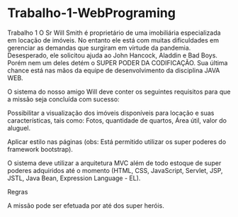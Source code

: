 # Trabalho-1-WebPrograming

Trabalho 1
O Sr Will Smith é proprietário de uma imobiliária especializada em locação de imóveis. No entanto ele está com muitas dificuldades em gerenciar as demandas que surgiram em virtude da pandemia.  Desesperado, ele solicitou ajuda ao John Hancock, Aladdin e Bad Boys. Porém nem um deles detém o SUPER PODER DA CODIFICAÇÃO. Sua última chance está nas mãos da equipe de desenvolvimento da disciplina JAVA WEB.

 

O sistema do nosso amigo Will deve conter os seguintes requisitos para que a missão seja concluída com sucesso:

 

Possibilitar a visualização dos imóveis disponíveis para locação e suas características, tais como: Fotos, quantidade de quartos, Área útil, valor do aluguel.

Aplicar estilo nas páginas (obs: Está permitido utilizar os super poderes do framework bootstrap).

O sistema deve utilizar a arquitetura MVC além de todo estoque de super poderes adquiridos até o momento (HTML, CSS, JavaScript, Servlet, JSP, JSTL, Java Bean, Expression Language - EL).   

 

Regras

 

A missão pode ser efetuada por até dos super heróis.
